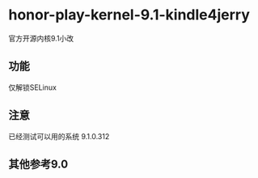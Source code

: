 # honor-play-kernel-9.1-kindle4jerry
官方开源内核9.1小改
## 功能
仅解锁SELinux  
## 注意
已经测试可以用的系统 9.1.0.312  
## 其他参考9.0
